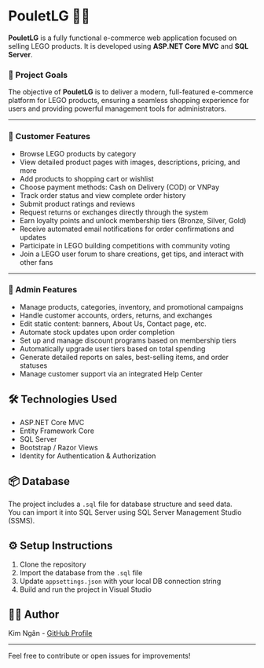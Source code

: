 # PouletLG 🧱🛒

**PouletLG** is a fully functional e-commerce web application focused on selling LEGO products. It is developed using **ASP.NET Core MVC** and **SQL Server**.


### 🎯 Project Goals
The objective of **PouletLG** is to deliver a modern, full-featured e-commerce platform for LEGO products, ensuring a seamless shopping experience for users and providing powerful management tools for administrators.

---

### 🛒 Customer Features

- Browse LEGO products by category  
- View detailed product pages with images, descriptions, pricing, and more  
- Add products to shopping cart or wishlist  
- Choose payment methods: Cash on Delivery (COD) or VNPay  
- Track order status and view complete order history  
- Submit product ratings and reviews  
- Request returns or exchanges directly through the system  
- Earn loyalty points and unlock membership tiers (Bronze, Silver, Gold)  
- Receive automated email notifications for order confirmations and updates  
- Participate in LEGO building competitions with community voting  
- Join a LEGO user forum to share creations, get tips, and interact with other fans  

---

### 🛒 Admin Features

- Manage products, categories, inventory, and promotional campaigns  
- Handle customer accounts, orders, returns, and exchanges  
- Edit static content: banners, About Us, Contact page, etc.  
- Automate stock updates upon order completion  
- Set up and manage discount programs based on membership tiers  
- Automatically upgrade user tiers based on total spending  
- Generate detailed reports on sales, best-selling items, and order statuses  
- Manage customer support via an integrated Help Center  

## 🛠️ Technologies Used

- ASP.NET Core MVC  
- Entity Framework Core  
- SQL Server  
- Bootstrap / Razor Views  
- Identity for Authentication & Authorization  

## 📦 Database

The project includes a `.sql` file for database structure and seed data.  
You can import it into SQL Server using SQL Server Management Studio (SSMS).

## ⚙️ Setup Instructions

1. Clone the repository  
2. Import the database from the `.sql` file  
3. Update `appsettings.json` with your local DB connection string  
4. Build and run the project in Visual Studio  

## 👩‍💻 Author

Kim Ngân - [GitHub Profile](https://github.com/kngan306)

---

Feel free to contribute or open issues for improvements!
